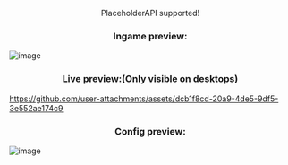 <p align="center">PlaceholderAPI supported!</p>
<h3 align="center">Ingame preview:</h3>

![image](https://github.com/user-attachments/assets/c03ed0b3-46d0-4a5f-a811-37a62c52dc4b)

<h3 align="center">Live preview:(Only visible on desktops)</h3>


https://github.com/user-attachments/assets/dcb1f8cd-20a9-4de5-9df5-3e552ae174c9


<h3 align="center">Config preview:</h3>

![image](https://github.com/user-attachments/assets/263a5925-ffc6-46bb-9047-6c0a3eee960e)

